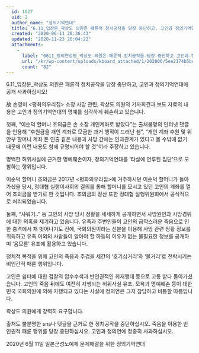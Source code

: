 ```yaml
---
  id: 1027
  uid: 2
  author_name: "정의기억연대"
  title: "6.11_입장문_곽상도 의원은 패륜적 정치공작을 당장 중단하고, 고인과 정의기억연대에 공개 사과하십시오!"
  created: "2020-06-11 20:36:43"
  updated: "2020-11-23 20:04:22"
  attachments: 
    - 
      label: "0611_정의연성명_곽상도-의원은-패륜적-정치공작을-당장-중단하고-고인과-정의기억연대에-공개-사과하십시오.hwp"
      url: "/kr/wp-content/uploads/kboard_attached/1/202006/5ee2174b5be218071634.hwp"
      count: "82"
---
```

6.11_입장문_곽상도 의원은 패륜적 정치공작을 당장 중단하고, 고인과 정의기억연대에 공개 사과하십시오!

故 손영미 <평화의우리집> 소장 사망 관련, 곽상도 의원의 기자회견과 보도 자료의 내용은 고인과 정의기억연대의 명예를 심각하게 훼손하고 있습니다. 

첫째, “이순덕 할머니 조의금은 손 소장 개인계좌로 받았다”는 출처불명의 인터넷 댓글을 인용해 “후원금을 개인 계좌로 모금한 과거 행적이 드러난 셈”, “개인 계좌 후원 및 위안부 할머니 계좌 돈 인출 같은 내용과 사망 간에는 인과관계가 있다고 볼 수밖에 없기 때문에 이런 내용도 함께 규명되어야 할 것”이라 주장하고 있습니다. 

명백한 허위사실에 근거한 명예훼손이자, 정의기억연대를 ‘타살에 연루된 집단’으로 모함하는 행위입니다. 

이순덕 할머니 조의금은 2017년 <평화의우리집>에 거주하시던 이순덕 할머니가 돌아가셨을 당시, 정대협 실행이사회의 결의를 통해 할머니를 모시고 있던 고인의 계좌를 열어 조의금을 받기로 한 것입니다. 조의금의 정산 또한 정대협 실행위원회에서 공식적으로 처리되었습니다. 

둘째, “샤워기..” 등 고인의 사망 당시 정황을 세세하게 공개하면서 사망원인과 사망경위에 대한 의혹을 제기하고 있습니다. 유족과 주변인들이 고인의 급작스러운 죽음으로 인한 충격에서 채 벗어나기도 전에, 국회의원이라는 신분을 이용해 사망 관련 정황 정보를 취득하고 유족 이외의 사람들이 알아야 할 하등의 이유가 없는 불필요한 정보를 공개하며 ‘음모론’ 유포에 활용하고 있습니다.

정치적 목적을 위해 고인의 죽음과 주검을 세간의 ‘호기심거리’와 ‘볼거리’로 전락시키는 비인간적 패륜 행위입니다. 

고인은 쉼터에 대한 검찰의 압수수색과 반인권적인 취재행태 등으로 고통 받다 돌아가셨습니다. 고인의 죽음 뒤에도 여전히 자행되는 허위사실 유포, 모욕과 명예훼손 등이 대한민국 국회의원에 의해 자행되고 있다는 사실에 정의연은 그저 참담하고 비통할 따름입니다. 

곽상도 의원에게 강력히 요구합니다.

출처도 불분명한 sns나 댓글을 근거로 한 정치공작을 중단하십시오. 
죽음을 이용한 반인권적 패륜 행위를 당장 중단하십시오. 
고인과 정의연에 정중히 사과하십시오. 


2020년 6월 11일
일본군성노예제 문제해결을 위한 정의기억연대